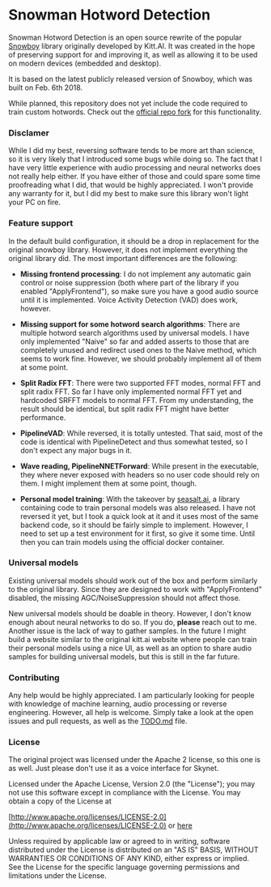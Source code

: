 # Snowman Hotword Detection

Snowman Hotword Detection is an open source rewrite of the popular
[Snowboy](https://github.com/Kitt-AI/snowboy/) library originally developed by Kitt.AI.
It was created in the hope of preserving support for and improving it, as well as allowing
it to be used on modern devices (embedded and desktop).

It is based on the latest publicly released version of Snowboy, which was built on Feb. 6th 2018.

While planned, this repository does not yet include the code required to train custom hotwords.
Check out the [official repo fork](https://github.com/seasalt-ai/snowboy) for this functionality.

### Disclamer

While I did my best, reversing software tends to be more art than science, so it is
very likely that I introduced some bugs while doing so. The fact that I have very little
experience with audio processing and neural networks does not really help either. If you have
either of those and could spare some time proofreading what I did, that would be highly
appreciated. I won't provide any warranty for it, but I did my best to make sure this library
won't light your PC on fire.

### Feature support

In the default build configuration, it should be a drop in replacement for the original snowboy
library. However, it does not implement everything the original library did. The most important
differences are the following:

- **Missing frontend processing**:
  I do not implement any automatic gain control or noise suppression (both where part of the
  library if you enabled "ApplyFrontend"), so make sure you have a good audio source until it
  is implemented. Voice Activity Detection (VAD) does work, however.

- **Missing support for some hotword search algorithms**:
  There are multiple hotword search algorithms used by universal models. I have only implemented
  "Naive" so far and added asserts to those that are completely unused and redirect used ones to
  the Naive method, which seems to work fine. However, we should probably implement all of them at
  some point.

- **Split Radix FFT**:
  There were two supported FFT modes, normal FFT and split radix FFT. So far I have only implemented
  normal FFT yet and hardcoded SRFFT models to normal FFT. From my understanding, the result should
  be identical, but split radix FFT might have better performance.

- **PipelineVAD**:
  While reversed, it is totally untested. That said, most of the code is identical with PipelineDetect
  and thus somewhat tested, so I don't expect any major bugs in it.

- **Wave reading, PipelineNNETForward**:
  While present in the executable, they where never exposed with headers so no user code should
  rely on them. I might implement them at some point, though.

- **Personal model training**:
  With the takeover by [seasalt.ai](https://github.com/seasalt-ai/snowboy), a library containing
  code to train personal models was also released. I have not reversed it yet, but I took a quick
  look at it and it uses most of the same backend code, so it should be fairly simple to implement.
  However, I need to set up a test environment for it first, so give it some time. Until then you
  can train models using the official docker container.

### Universal models

Existing universal models should work out of the box and perform similarly to the original library.
Since they are designed to work with "ApplyFrontend" disabled, the missing AGC/NoiseSuppression
should not affect those.

New universal models should be doable in theory. However, I don't know enough about neural networks
to do so. If you do, **please** reach out to me. Another issue is the lack of way to gather samples.
In the future I might build a website similar to the original kitt.ai website where people can train
their personal models using a nice UI, as well as an option to share audio samples for building
universal models, but this is still in the far future.

### Contributing

Any help would be highly appreciated. I am particularly looking for people with knowledge of machine
learning, audio processing or reverse engineering. However, all help is welcome. Simply take a look
at the open issues and pull requests, as well as the [TODO.md](TODO.md) file.

### License

The original project was licensed under the Apache 2 license, so this one is as well.
Just please don't use it as a voice interface for Skynet.

Licensed under the Apache License, Version 2.0 (the "License");
you may not use this software except in compliance with the License.
You may obtain a copy of the License at

[http://www.apache.org/licenses/LICENSE-2.0](http://www.apache.org/licenses/LICENSE-2.0) or
[here](LICENSE.txt)

Unless required by applicable law or agreed to in writing, software
distributed under the License is distributed on an "AS IS" BASIS,
WITHOUT WARRANTIES OR CONDITIONS OF ANY KIND, either express or implied.
See the License for the specific language governing permissions and
limitations under the License.
